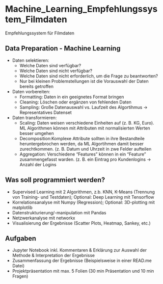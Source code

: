 # Machine_Learning_Empfehlungssystem_Filmdaten
Empfehlungssystem für Filmdaten

## Data Preparation - Machine Learning
- Daten selektieren: 
    - Welche Daten sind verfügbar?
    - Welche Daten sind nicht verfügbar?
    - Welche Daten sind nicht erforderlich, um die Frage zu beantworten?
    - Nur bei kleinen Problemstellungen ist die Vorauswahl der Daten bereits getroffen
- Daten vorbereiten:
    - Formatting: Daten in ein geeignetes Format bringen
    - Cleaning: Löschen oder ergänzen von fehlenden Daten
    - Sampling: Große Datenauswahl vs. Laufzeit des Algortihmus -> Representatives Datenset
- Daten transformieren: 
    - Scaling: Daten weisen verschiedene Einheiten auf (z. B. KG, Euro). ML Algorithmen können mit Attributen mit normalisierten Werten besser umgehen
    - Decomposition:Komplexe Attribute sollten in ihre Bestandteile heruntergebrochen werden, da ML Algortihmen damit besser zurechtkommen. (z. B. Datum und Uhrzeit in zwe Felder  aufteilen
    - Aggregation: Verschiedene “Features” können in ein “Feature” zusammengefasst warden. (z. B. ein Eintrag pro Kundenlogins -> Anzahl der Logins


## Was soll programmiert werden?
- Supervised Learning mit 2 Algorithmen, z.b. KNN, K-Means (Trennung von Training- und Testdaten); Optional: Deep Learning mit Tensorflow
- Korrelationsanalyse mit Numpy (Regression); Optional: 3D-plotting mit matplotlib
- Datenstrukturierung/-manipulation mit Pandas
- Netzwerkanalyse mit networkx
- Visualisierung der Ergebnisse (Scatter Plots, Heatmap, Sankey, etc.)

## Aufgaben
- Jupyter Notebook inkl. Kommentaren & Erklärung zur Auswahl der Methode & Interpretation der Ergebnisse
- Zusammenfassung der Ergebnisse (Beispielsweise in einer READ.me Datei)
- Projektpräsentation mit max. 5 Folien (30 min Präsentation und 10 min Fragen)
